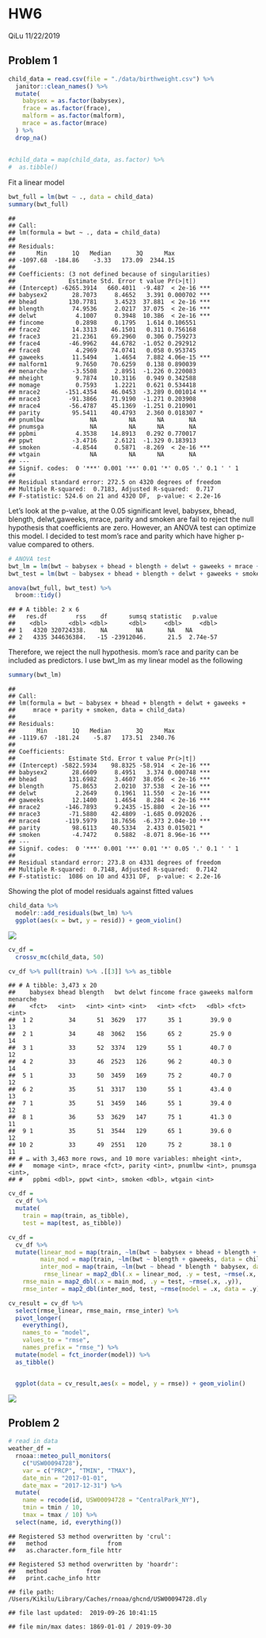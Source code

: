 HW6
================
QiLu
11/22/2019

## Problem 1

``` r
child_data = read.csv(file = "./data/birthweight.csv") %>% 
  janitor::clean_names() %>% 
  mutate(
    babysex = as.factor(babysex),
    frace = as.factor(frace),
    malform = as.factor(malform),
    mrace = as.factor(mrace)
  ) %>% 
  drop_na()
 
  
#child_data = map(child_data, as.factor) %>% 
#  as.tibble()
```

Fit a linear model

``` r
bwt_full = lm(bwt ~ ., data = child_data)
summary(bwt_full)
```

    ## 
    ## Call:
    ## lm(formula = bwt ~ ., data = child_data)
    ## 
    ## Residuals:
    ##      Min       1Q   Median       3Q      Max 
    ## -1097.68  -184.86    -3.33   173.09  2344.15 
    ## 
    ## Coefficients: (3 not defined because of singularities)
    ##               Estimate Std. Error t value Pr(>|t|)    
    ## (Intercept) -6265.3914   660.4011  -9.487  < 2e-16 ***
    ## babysex2       28.7073     8.4652   3.391 0.000702 ***
    ## bhead         130.7781     3.4523  37.881  < 2e-16 ***
    ## blength        74.9536     2.0217  37.075  < 2e-16 ***
    ## delwt           4.1007     0.3948  10.386  < 2e-16 ***
    ## fincome         0.2898     0.1795   1.614 0.106551    
    ## frace2         14.3313    46.1501   0.311 0.756168    
    ## frace3         21.2361    69.2960   0.306 0.759273    
    ## frace4        -46.9962    44.6782  -1.052 0.292912    
    ## frace8          4.2969    74.0741   0.058 0.953745    
    ## gaweeks        11.5494     1.4654   7.882 4.06e-15 ***
    ## malform1        9.7650    70.6259   0.138 0.890039    
    ## menarche       -3.5508     2.8951  -1.226 0.220083    
    ## mheight         9.7874    10.3116   0.949 0.342588    
    ## momage          0.7593     1.2221   0.621 0.534418    
    ## mrace2       -151.4354    46.0453  -3.289 0.001014 ** 
    ## mrace3        -91.3866    71.9190  -1.271 0.203908    
    ## mrace4        -56.4787    45.1369  -1.251 0.210901    
    ## parity         95.5411    40.4793   2.360 0.018307 *  
    ## pnumlbw             NA         NA      NA       NA    
    ## pnumsga             NA         NA      NA       NA    
    ## ppbmi           4.3538    14.8913   0.292 0.770017    
    ## ppwt           -3.4716     2.6121  -1.329 0.183913    
    ## smoken         -4.8544     0.5871  -8.269  < 2e-16 ***
    ## wtgain              NA         NA      NA       NA    
    ## ---
    ## Signif. codes:  0 '***' 0.001 '**' 0.01 '*' 0.05 '.' 0.1 ' ' 1
    ## 
    ## Residual standard error: 272.5 on 4320 degrees of freedom
    ## Multiple R-squared:  0.7183, Adjusted R-squared:  0.717 
    ## F-statistic: 524.6 on 21 and 4320 DF,  p-value: < 2.2e-16

Let’s look at the p-value, at the 0.05 significant level, babysex,
bhead, blength, delwt,gaweeks, mrace, parity and smoken are fail to
reject the null hypothesis that coefficients are zero. However, an ANOVA
test can optimize this model. I decided to test mom’s race and parity
which have higher p-value compared to others.

``` r
# ANOVA test
bwt_lm = lm(bwt ~ babysex + bhead + blength + delwt + gaweeks + mrace + parity + smoken, data = child_data)
bwt_test = lm(bwt ~ babysex + bhead + blength + delwt + gaweeks + smoken, data = child_data)

anova(bwt_full, bwt_test) %>% 
  broom::tidy()
```

    ## # A tibble: 2 x 6
    ##   res.df        rss    df      sumsq statistic   p.value
    ##    <dbl>      <dbl> <dbl>      <dbl>     <dbl>     <dbl>
    ## 1   4320 320724338.    NA        NA       NA   NA       
    ## 2   4335 344636384.   -15 -23912046.      21.5  2.74e-57

Therefore, we reject the null hypothesis. mom’s race and parity can be
included as predictors. I use bwt\_lm as my linear model as the
following

``` r
summary(bwt_lm)
```

    ## 
    ## Call:
    ## lm(formula = bwt ~ babysex + bhead + blength + delwt + gaweeks + 
    ##     mrace + parity + smoken, data = child_data)
    ## 
    ## Residuals:
    ##      Min       1Q   Median       3Q      Max 
    ## -1119.67  -181.24    -5.87   173.51  2340.76 
    ## 
    ## Coefficients:
    ##               Estimate Std. Error t value Pr(>|t|)    
    ## (Intercept) -5822.5934    98.8325 -58.914  < 2e-16 ***
    ## babysex2       28.6609     8.4951   3.374 0.000748 ***
    ## bhead         131.6982     3.4607  38.056  < 2e-16 ***
    ## blength        75.8653     2.0210  37.538  < 2e-16 ***
    ## delwt           2.2649     0.1961  11.550  < 2e-16 ***
    ## gaweeks        12.1400     1.4654   8.284  < 2e-16 ***
    ## mrace2       -146.7893     9.2435 -15.880  < 2e-16 ***
    ## mrace3        -71.5880    42.4809  -1.685 0.092026 .  
    ## mrace4       -119.5979    18.7656  -6.373 2.04e-10 ***
    ## parity         98.6113    40.5334   2.433 0.015021 *  
    ## smoken         -4.7472     0.5882  -8.071 8.96e-16 ***
    ## ---
    ## Signif. codes:  0 '***' 0.001 '**' 0.01 '*' 0.05 '.' 0.1 ' ' 1
    ## 
    ## Residual standard error: 273.8 on 4331 degrees of freedom
    ## Multiple R-squared:  0.7148, Adjusted R-squared:  0.7142 
    ## F-statistic:  1086 on 10 and 4331 DF,  p-value: < 2.2e-16

Showing the plot of model residuals against fitted values

``` r
child_data %>% 
  modelr::add_residuals(bwt_lm) %>% 
  ggplot(aes(x = bwt, y = resid)) + geom_violin()
```

![](p8105_hw6_ql2370_files/figure-gfm/unnamed-chunk-5-1.png)<!-- -->

``` r
cv_df = 
  crossv_mc(child_data, 50) 

cv_df %>% pull(train) %>% .[[3]] %>% as_tibble
```

    ## # A tibble: 3,473 x 20
    ##    babysex bhead blength   bwt delwt fincome frace gaweeks malform menarche
    ##    <fct>   <int>   <int> <int> <int>   <int> <fct>   <dbl> <fct>      <int>
    ##  1 2          34      51  3629   177      35 1        39.9 0             13
    ##  2 1          34      48  3062   156      65 2        25.9 0             14
    ##  3 1          33      52  3374   129      55 1        40.7 0             12
    ##  4 2          33      46  2523   126      96 2        40.3 0             14
    ##  5 1          33      50  3459   169      75 2        40.7 0             12
    ##  6 2          35      51  3317   130      55 1        43.4 0             13
    ##  7 1          35      51  3459   146      55 1        39.4 0             12
    ##  8 1          36      53  3629   147      75 1        41.3 0             11
    ##  9 1          35      51  3544   129      65 1        39.6 0             12
    ## 10 2          33      49  2551   120      75 2        38.1 0             11
    ## # … with 3,463 more rows, and 10 more variables: mheight <int>,
    ## #   momage <int>, mrace <fct>, parity <int>, pnumlbw <int>, pnumsga <int>,
    ## #   ppbmi <dbl>, ppwt <int>, smoken <dbl>, wtgain <int>

``` r
cv_df =
  cv_df %>% 
  mutate(
    train = map(train, as_tibble),
    test = map(test, as_tibble))

cv_df = 
  cv_df %>% 
  mutate(linear_mod = map(train, ~lm(bwt ~ babysex + bhead + blength + delwt + gaweeks + mrace + parity + smoken, data = child_data)),
         main_mod = map(train, ~lm(bwt ~ blength + gaweeks, data = child_data)),
         inter_mod = map(train, ~lm(bwt ~ bhead * blength * babysex, data = child_data)),
          rmse_linear = map2_dbl(.x = linear_mod, .y = test, ~rmse(.x, .y)),
    rmse_main = map2_dbl(.x = main_mod, .y = test, ~rmse(.x, .y)),
    rmse_inter = map2_dbl(inter_mod, test, ~rmse(model = .x, data = .y)))
```

``` r
cv_result = cv_df %>% 
  select(rmse_linear, rmse_main, rmse_inter) %>% 
  pivot_longer(
    everything(),
    names_to = "model", 
    values_to = "rmse",
    names_prefix = "rmse_") %>% 
  mutate(model = fct_inorder(model)) %>% 
  as_tibble()


  ggplot(data = cv_result,aes(x = model, y = rmse)) + geom_violin()
```

![](p8105_hw6_ql2370_files/figure-gfm/unnamed-chunk-7-1.png)<!-- -->

## Problem 2

``` r
# read in data
weather_df = 
  rnoaa::meteo_pull_monitors(
    c("USW00094728"),
    var = c("PRCP", "TMIN", "TMAX"), 
    date_min = "2017-01-01",
    date_max = "2017-12-31") %>%
  mutate(
    name = recode(id, USW00094728 = "CentralPark_NY"),
    tmin = tmin / 10,
    tmax = tmax / 10) %>%
  select(name, id, everything())
```

    ## Registered S3 method overwritten by 'crul':
    ##   method                 from
    ##   as.character.form_file httr

    ## Registered S3 method overwritten by 'hoardr':
    ##   method           from
    ##   print.cache_info httr

    ## file path:          /Users/Kikilu/Library/Caches/rnoaa/ghcnd/USW00094728.dly

    ## file last updated:  2019-09-26 10:41:15

    ## file min/max dates: 1869-01-01 / 2019-09-30
